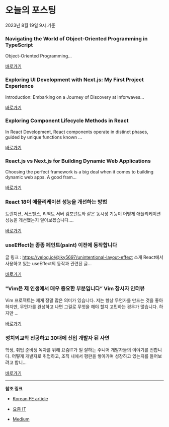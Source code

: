 # 오늘의 포스팅 
2023년 8월 19일 9시 기준 

### Navigating the World of Object-Oriented Programming in TypeScript 

 Object-Oriented Programming... 

 [바로가기](https://medium.com/@mfahad1667/navigating-the-world-of-object-oriented-programming-in-typescript-b7b2d18fc96a?responsesOpen=true&sortBy=REVERSE_CHRON&source=topic_portal_recommended_stories---------0-84----------typescript----------af0ea22a_ca36_4d50_affa_75b597bfe9c4-------) 

### Exploring UI Development with Next.js: My First Project Experience 

 Introduction: Embarking on a Journey of Discovery at Inforwaves... 

 [바로가기](https://medium.com/@amaydle/exploring-ui-development-with-next-js-my-first-project-experience-95df2b02b240?responsesOpen=true&sortBy=REVERSE_CHRON&source=topic_portal_recommended_stories---------0-84----------frontend----------9f964214_51aa_48f1_908b_c80a6a60a71d-------) 

### Exploring Component Lifecycle Methods in React 

 In React Development, React components operate in distinct phases, guided by unique functions known ... 

 [바로가기](https://medium.com/stackademic/exploring-component-lifecycle-methods-in-react-45eafcfa9e77?responsesOpen=true&sortBy=REVERSE_CHRON&source=topic_portal_recommended_stories---------0-84----------reactjs----------9b4a6a57_3ff8_45ed_8cbd_157e8b60a35d-------) 

### React.js vs Next.js for Building Dynamic Web Applications 

 Choosing the perfect framework is a big deal when it comes to building dynamic web apps. A good fram... 

 [바로가기](https://medium.com/@shakyawijerathne/react-js-vs-next-js-for-building-dynamic-web-applications-44fef17e5daf?responsesOpen=true&sortBy=REVERSE_CHRON&source=topic_portal_recommended_stories---------0-84----------nextjs----------78dcb800_5529_432d_8f20_e6a72c05e165-------) 

###  React 18이 애플리케이션 성능을 개선하는 방법 

 트랜지션, 서스펜스, 리액트 서버 컴포넌트와 같은 동시성 기능이 어떻게 애플리케이션 성능을 개선했는지 알아보겠습니다.... 

 [바로가기](https://kofearticle.substack.com/p/korean-fe-article-react-18) 

###  useEffect는 종종 페인트(paint) 이전에 동작합니다 

 글 링크 : https://velog.io/@lky5697/unintentional-layout-effect 소개 React에서 사용하고 있는 useEffect의 동작과 관련된 글... 

 [바로가기](https://kofearticle.substack.com/p/korean-fe-article-useeffect-paint) 

### "Vim은 제 인생에서 매우 중요한 부분입니다” Vim 창시자 인터뷰 

 Vim 프로젝트는 제게 정말 많은 의미가 있습니다. 저는 항상 무언가를 만드는 것을 좋아하지만, 무언가를 완성하고 나면 그걸로 무엇을 해야 할지 고민하는 경우가 많습니다. 하지만 ... 

 [바로가기](https://yozm.wishket.com/magazine/detail/2183/) 

### 정치외교학 전공하고 30대에 신입 개발자 된 사연 

 학생, 취업 준비생 독자를 위해 요즘IT가 일 잘하는 주니어 개발자들의 이야기를 전합니다. 어떻게 개발자로 취업하고, 조직 내에서 평판을 쌓아가며 성장하고 있는지를 들어보려고 합니... 

 [바로가기](https://yozm.wishket.com/magazine/detail/2179/) 

---

**참조 링크**

- [Korean FE article](https://kofearticle.substack.com) 

- [요즘 IT](https://yozm.wishket.com/magazine) 

- [Medium](https://medium.com) 

